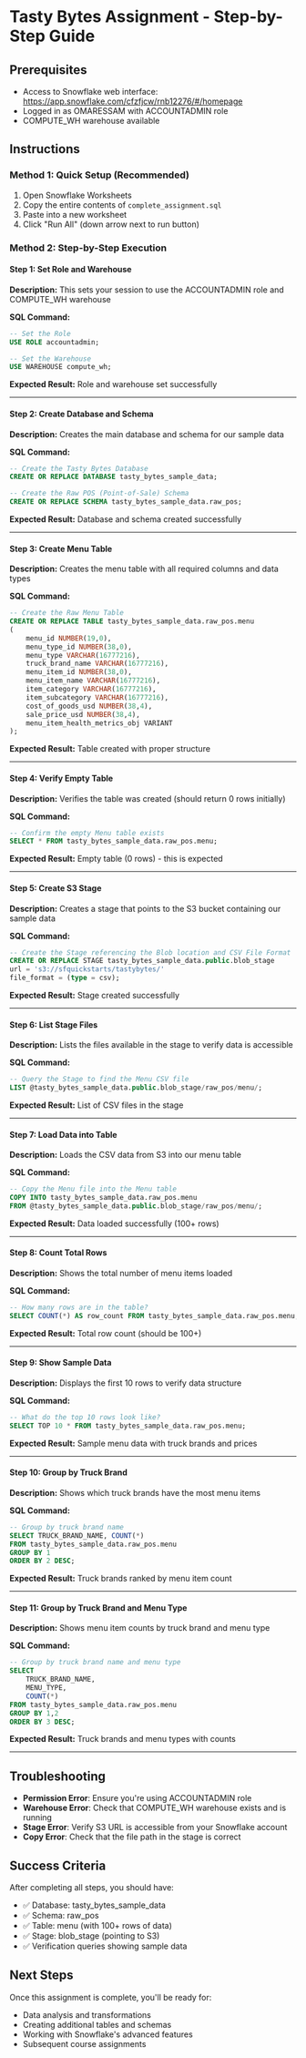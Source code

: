 # Tasty Bytes Assignment - Step-by-Step Guide

## Prerequisites
- Access to Snowflake web interface: https://app.snowflake.com/cfzfjcw/rnb12276/#/homepage
- Logged in as OMARESSAM with ACCOUNTADMIN role
- COMPUTE_WH warehouse available

## Instructions

### Method 1: Quick Setup (Recommended)
1. Open Snowflake Worksheets
2. Copy the entire contents of `complete_assignment.sql`
3. Paste into a new worksheet
4. Click "Run All" (down arrow next to run button)

### Method 2: Step-by-Step Execution

#### Step 1: Set Role and Warehouse
**Description:** This sets your session to use the ACCOUNTADMIN role and COMPUTE_WH warehouse

**SQL Command:**
```sql
-- Set the Role
USE ROLE accountadmin;

-- Set the Warehouse  
USE WAREHOUSE compute_wh;
```

**Expected Result:** Role and warehouse set successfully

---

#### Step 2: Create Database and Schema
**Description:** Creates the main database and schema for our sample data

**SQL Command:**
```sql
-- Create the Tasty Bytes Database
CREATE OR REPLACE DATABASE tasty_bytes_sample_data;

-- Create the Raw POS (Point-of-Sale) Schema
CREATE OR REPLACE SCHEMA tasty_bytes_sample_data.raw_pos;
```

**Expected Result:** Database and schema created successfully

---

#### Step 3: Create Menu Table
**Description:** Creates the menu table with all required columns and data types

**SQL Command:**
```sql
-- Create the Raw Menu Table
CREATE OR REPLACE TABLE tasty_bytes_sample_data.raw_pos.menu
(
    menu_id NUMBER(19,0),
    menu_type_id NUMBER(38,0),
    menu_type VARCHAR(16777216),
    truck_brand_name VARCHAR(16777216),
    menu_item_id NUMBER(38,0),
    menu_item_name VARCHAR(16777216),
    item_category VARCHAR(16777216),
    item_subcategory VARCHAR(16777216),
    cost_of_goods_usd NUMBER(38,4),
    sale_price_usd NUMBER(38,4),
    menu_item_health_metrics_obj VARIANT
);
```

**Expected Result:** Table created with proper structure

---

#### Step 4: Verify Empty Table
**Description:** Verifies the table was created (should return 0 rows initially)

**SQL Command:**
```sql
-- Confirm the empty Menu table exists
SELECT * FROM tasty_bytes_sample_data.raw_pos.menu;
```

**Expected Result:** Empty table (0 rows) - this is expected

---

#### Step 5: Create S3 Stage
**Description:** Creates a stage that points to the S3 bucket containing our sample data

**SQL Command:**
```sql
-- Create the Stage referencing the Blob location and CSV File Format
CREATE OR REPLACE STAGE tasty_bytes_sample_data.public.blob_stage
url = 's3://sfquickstarts/tastybytes/'
file_format = (type = csv);
```

**Expected Result:** Stage created successfully

---

#### Step 6: List Stage Files
**Description:** Lists the files available in the stage to verify data is accessible

**SQL Command:**
```sql
-- Query the Stage to find the Menu CSV file
LIST @tasty_bytes_sample_data.public.blob_stage/raw_pos/menu/;
```

**Expected Result:** List of CSV files in the stage

---

#### Step 7: Load Data into Table
**Description:** Loads the CSV data from S3 into our menu table

**SQL Command:**
```sql
-- Copy the Menu file into the Menu table
COPY INTO tasty_bytes_sample_data.raw_pos.menu
FROM @tasty_bytes_sample_data.public.blob_stage/raw_pos/menu/;
```

**Expected Result:** Data loaded successfully (100+ rows)

---

#### Step 8: Count Total Rows
**Description:** Shows the total number of menu items loaded

**SQL Command:**
```sql
-- How many rows are in the table?
SELECT COUNT(*) AS row_count FROM tasty_bytes_sample_data.raw_pos.menu;
```

**Expected Result:** Total row count (should be 100+)

---

#### Step 9: Show Sample Data
**Description:** Displays the first 10 rows to verify data structure

**SQL Command:**
```sql
-- What do the top 10 rows look like?
SELECT TOP 10 * FROM tasty_bytes_sample_data.raw_pos.menu;
```

**Expected Result:** Sample menu data with truck brands and prices

---

#### Step 10: Group by Truck Brand
**Description:** Shows which truck brands have the most menu items

**SQL Command:**
```sql
-- Group by truck brand name
SELECT TRUCK_BRAND_NAME, COUNT(*)
FROM tasty_bytes_sample_data.raw_pos.menu
GROUP BY 1
ORDER BY 2 DESC;
```

**Expected Result:** Truck brands ranked by menu item count

---

#### Step 11: Group by Truck Brand and Menu Type
**Description:** Shows menu item counts by truck brand and menu type

**SQL Command:**
```sql
-- Group by truck brand name and menu type
SELECT
    TRUCK_BRAND_NAME,
    MENU_TYPE,
    COUNT(*)
FROM tasty_bytes_sample_data.raw_pos.menu
GROUP BY 1,2
ORDER BY 3 DESC;
```

**Expected Result:** Truck brands and menu types with counts

---


## Troubleshooting

- **Permission Error**: Ensure you're using ACCOUNTADMIN role
- **Warehouse Error**: Check that COMPUTE_WH warehouse exists and is running
- **Stage Error**: Verify S3 URL is accessible from your Snowflake account
- **Copy Error**: Check that the file path in the stage is correct

## Success Criteria

After completing all steps, you should have:
- ✅ Database: tasty_bytes_sample_data
- ✅ Schema: raw_pos  
- ✅ Table: menu (with 100+ rows of data)
- ✅ Stage: blob_stage (pointing to S3)
- ✅ Verification queries showing sample data

## Next Steps

Once this assignment is complete, you'll be ready for:
- Data analysis and transformations
- Creating additional tables and schemas
- Working with Snowflake's advanced features
- Subsequent course assignments
